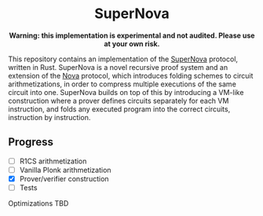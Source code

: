 <div align="center">
    <h1>
        SuperNova
    </h1>

**Warning: this implementation is experimental and not audited. Please use at your own risk.**
</div>

This repository contains an implementation of the [SuperNova](https://eprint.iacr.org/2022/1758) protocol, written in Rust. SuperNova is a novel recursive proof system and an extension of the [Nova](https://eprint.iacr.org/2021/370) protocol, which introduces folding schemes to circuit arithmetizations, in order to compress multiple executions of the same circuit into one. SuperNova builds on top of this by introducing a VM-like construction where a prover defines circuits separately for each VM instruction, and folds any executed program into the correct circuits, instruction by instruction.

## Progress

- [ ] R1CS arithmetization
- [ ] Vanilla Plonk arithmetization
- [x] Prover/verifier construction
- [ ] Tests

Optimizations TBD

